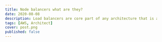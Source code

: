```yaml
---
title: Node balancers what are they?
date: 2020-08-08
description: Load balancers are core part of any architecture that is aiming for avialability and scalibility.
tags: [AWS, Architect]
cover: post.png
published: false
---
```

